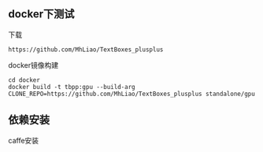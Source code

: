 ## docker下测试



下载

```shell
https://github.com/MhLiao/TextBoxes_plusplus
```



docker镜像构建

```shell
cd docker
docker build -t tbpp:gpu --build-arg CLONE_REPO=https://github.com/MhLiao/TextBoxes_plusplus standalone/gpu
```





## 依赖安装

caffe安装





